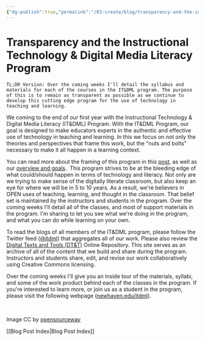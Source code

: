```yaml
---
{"dg-publish":true,"permalink":"/03-create/blog/transparency-and-the-instructional-technology-and-digital-media-literacy-program/","title":"Transparency and the Instructional Technology & Digital Media Literacy (IT&DML) Program","tags":["itdml"]}
---
```


# Transparency and the Instructional Technology & Digital Media Literacy Program

```
TL;DR Version: Over the coming weeks I'll detail the syllabus and materials for each of the courses in the IT&DML program. The purpose of this is to remain as transparent as possible as we continue to develop this cutting edge program for the use of technology in teaching and learning.
```

We coming to the end of our first year with the Instructional Technology & Digital Media Literacy (IT&DML) Program. With the IT&DML Program, our goal is designed to make educators experts in the authentic and effective use of technology in teaching and learning. In this we focus on not only the theories and perspectives that frame this work, but the "nuts and bolts" necessary to make it all happen in a learning context.

You can read more about the framing of this program in this [post](http://wiobyrne.com/the-instructional-technology-digital-media-literacy-itdml-program/), as well as our [overview and goals](http://wiobyrne.com/itdml-program-overview-and-goals/).  This program strives to be at the bleeding edge of what could/should happen in terms of technology and literacy. Not only are we trying to make sense of the digitally literate classroom, but also keep an eye for where we will be in 5 to 10 years. As a result, we're believers in OPEN uses of teaching, learning, and thought in the classroom. That belief set is maintained by the instructors and students in the program. Over the coming weeks I'll detail all of the classes, and most of support materials in the program. I'm sharing to let you see what we're doing in the program, and what you can do while learning on your own.

To read the blogs of all members of the IT&DML program, please follow the Twitter feed ([@itdml](https://twitter.com/itdml)) that aggregates all of our work. Please also review the [Digital Texts and Tools (DT&T)](https://sites.google.com/site/textsandtools/) Online Repository. This site serves as an archive of all of the content that we build and share during the program. Instructors and students share, edit, and revise our work collaboratively using Creative Commons licensing.

Over the coming weeks I'll give you an inside tour of the materials, syllabi, and some of the work product behind each of the classes in the program. If you're interested to learn more, or join us as a student in the program, please visit the following webpage ([newhaven.edu/itdml](newhaven.edu/itdml)).

 

Image CC by [opensourceway](https://www.flickr.com/photos/opensourceway/7496800772/in/photostream/)

[[Blog Post Index\|Blog Post Index]]